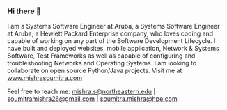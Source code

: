 ### Hi there 👋
I am a Systems Software Engineer at Aruba, a Systems Software Engineer at Aruba, a Hewlett Packard Enterprise company, who loves coding and capable of working on any part of the Software Development Lifecycle.
I have built and deployed websites, mobile application, Network & Systems Software, Test Frameworks as well as capable of configuring and troubleshooting Networks and Operating Systems.
I am looking to collaborate on open source Python/Java projects.
Visit me at www.mishrasoumitra.com

Feel free to reach me: mishra.s@northeastern.edu | soumitramishra26@gmail.com | soumitra.mishra@hpe.com
<!--
**soumitramishra/soumitramishra** is a ✨ _special_ ✨repository because its `README.md` (this file) appears on your GitHub profile.

Here are some ideas to get you started:

- 🔭 I’m currently working on ...
- 🌱 I’m currently learning ...
- 👯 I’m looking to collaborate on ...
- 🤔 I’m looking for help with ...
- 💬 Ask me about ...
- 📫 How to reach me: ...
- 😄 Pronouns: ...
- ⚡ Fun fact: ...
-->
